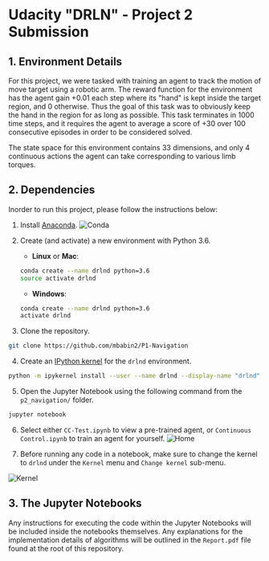 [//]: # (Image References)
[image1]: https://raw.githubusercontent.com/mbabin2/P2-Continuous_Control/master/images/anaconda.png "Conda"
[image2]: https://raw.githubusercontent.com/mbabin2/P2-Continuous_Control/master/images/jupyter_home.png "Home"
[image3]: https://raw.githubusercontent.com/mbabin2/P2-Continuous_Control/master/images/set_kernal.png "Kernel"

# Udacity "DRLN" - Project 2 Submission

## 1. Environment Details

For this project, we were tasked with training an agent to track the motion of move target using a robotic arm. The reward function for the environment has the agent gain +0.01 each step where its "hand" is kept inside the target region, and 0 otherwise. Thus the goal of this task was to obviously keep the hand in the region for as long as possible. This task terminates in 1000 time steps, and it requires the agent to average a score of +30 over 100 consecutive episodes in order to be considered solved.

The state space for this environment contains 33 dimensions, and only 4 continuous actions the agent can take corresponding to various limb torques.

## 2. Dependencies

Inorder to run this project, please follow the instructions below:

1. Install [Anaconda](https://www.anaconda.com/download/#windows).
![Conda][image1]


2. Create (and activate) a new environment with Python 3.6.

	- __Linux__ or __Mac__: 
	```bash
	conda create --name drlnd python=3.6
	source activate drlnd
	```
	- __Windows__: 
	```bash
	conda create --name drlnd python=3.6 
	activate drlnd
	```


3. Clone the repository.
```bash
git clone https://github.com/mbabin2/P1-Navigation
```


4. Create an [IPython kernel](http://ipython.readthedocs.io/en/stable/install/kernel_install.html) for the `drlnd` environment.
```bash
python -m ipykernel install --user --name drlnd --display-name "drlnd"
```


5. Open the Jupyter Notebook using the following command from the `p2_navigation/` folder.
```bash
jupyter notebook
```


6. Select either `CC-Test.ipynb` to view a pre-trained agent, or `Continuous Control.ipynb` to train an agent for yourself.
![Home][image2]


7. Before running any code in a notebook, make sure to change the kernel to `drlnd` under the `Kernel` menu and `Change kernel` sub-menu. 

![Kernel][image3]

## 3. The Jupyter Notebooks

Any instructions for executing the code within the Jupyter Notebooks will be included inside the notebooks themselves. Any explanations for the implementation details of algorithms will be outlined in the `Report.pdf` file found at the root of this repository.
